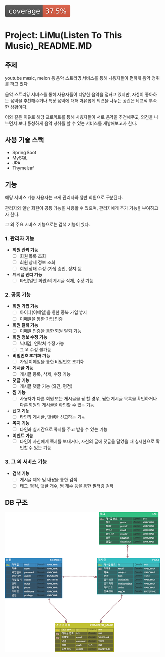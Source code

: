![test coverage](.github/badges/jacoco.svg)

# Project: LiMu(Listen To This Music)_README.MD

## 주제

youtube music, melon 등 음악 스트리밍 서비스를 통해 사용자들이 편하게 음악 청취를 하고 있다.

음악 스트리밍 서비스를 통해 사용자들이 다양한 음악을 접하고 있지만, 자신이 좋아하는 음악을 추천해주거나 특정 음악에 대해 자유롭게 의견을 나누는 공간은 비교적 부족한 상황이다.

이와 같은 이유로 해당 프로젝트를 통해 사용자들이 서로 음악을 추천해주고, 의견을 나누면서 보다 풍성하게 음악 청취를 할 수 있는 서비스를 개발해보고자 한다.  

## 사용 기술 스택

- Spring Boot
- MySQL
- JPA
- Thymeleaf  

## 기능

해당 서비스 기능 사용자는 크게 관리자와 일반 회원으로 구분된다.

관리자와 일반 회원이 공통 기능을 사용할 수 있으며, 관리자에게 추가 기능을 부여하고자 한다.

그 외 주요 서비스 기능으로는 검색 기능이 있다.

### 1. 관리자 기능

- **회원 관리 기능**
    - [ ] 회원 목록 조회
    - [ ] 회원 상세 정보 조회
    - [ ] 회원 상태 수정 (가입 승인, 정지 등)
- **게시글 관리 기능**
    - [ ] 타인(일반 회원)의 게시글 삭제, 수정 기능

### 2. 공통 기능

- **회원 가입 기능**
    - [ ] 아이디(이메일)을 통한 중복 가입 방지
    - [ ] 이메일을 통한 가입 인증
- **회원 탈퇴 기능**
    - [ ] 이메일 인증을 통한 회원 탈퇴 기능
- **회원 정보 수정 기능**
    - [ ] 닉네임, 연락처 수정 가능
    - [ ] 그 외 수정 불가능
- **비밀번호 초기화 기능**
    - [ ] 가입 이메일을 통한 비밀번호 초기화
- **게시글 기능**
    - [ ] 게시글 등록, 삭제, 수정 기능
- **댓글 기능**
    - [ ] 게시글 댓글 기능 (의견, 평점)
- **찜 기능**
    - [ ] 사용자가 다른 회원 또는 게시글을 찜 할 경우, 찜한 게시글 목록을 확인하거나 다른 회원의 게시글을 확인할 수 있는 기능
- **신고 기능**
    - [ ] 타인의 게시글, 댓글을 신고하는 기능
- **쪽지 기능**
    - [ ] 타인과 실시간으로 쪽지를 주고 받을 수 있는 기능
- **이벤트 기능**
    - [ ] 타인이 자신에게 쪽지를 보내거나, 자신의 글에 댓글을 달았을 때 실시한으로 확인할 수 있는 기능

### 3. 그 외 서비스 기능

- **검색 기능**
    - [ ] 게시글 제목 및 내용을 통한 검색
    - [ ] 태그, 평점, 댓글 개수, 찜 개수 등을 통한 필터링 검색  

## DB 구조  
![project ERD](img/Limu_ERD_3.png)